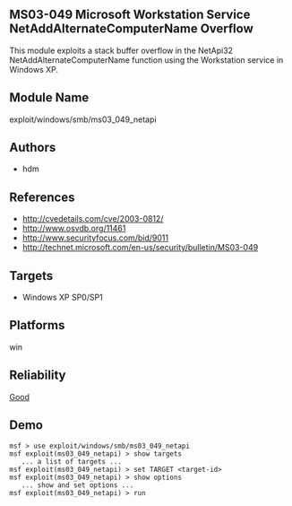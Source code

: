 ## MS03-049 Microsoft Workstation Service NetAddAlternateComputerName Overflow

This module exploits a stack buffer overflow in the NetApi32 
NetAddAlternateComputerName function using the Workstation 
service in Windows XP.


## Module Name
exploit/windows/smb/ms03_049_netapi

## Authors
* hdm


## References
* http://cvedetails.com/cve/2003-0812/
* http://www.osvdb.org/11461
* http://www.securityfocus.com/bid/9011
* http://technet.microsoft.com/en-us/security/bulletin/MS03-049



## Targets
* Windows XP SP0/SP1


## Platforms
win

## Reliability
[Good](https://github.com/rapid7/metasploit-framework/wiki/Exploit-Ranking)

## Demo

```
msf > use exploit/windows/smb/ms03_049_netapi
msf exploit(ms03_049_netapi) > show targets
   ... a list of targets ...
msf exploit(ms03_049_netapi) > set TARGET <target-id>
msf exploit(ms03_049_netapi) > show options
   ... show and set options ...
msf exploit(ms03_049_netapi) > run
```
    
    